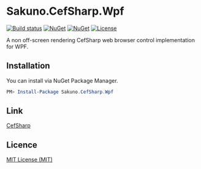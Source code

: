 # Sakuno.CefSharp.Wpf

[![Build status](https://img.shields.io/appveyor/ci/KodamaSakuno/Sakuno-CefSharp.Wpf/master.svg?style=flat-square)](https://ci.appveyor.com/project/KodamaSakuno/Sakuno-CefSharp.Wpf)
[![NuGet](https://img.shields.io/nuget/v/Sakuno.CefSharp.Wpf.svg)](https://www.nuget.org/packages/Sakuno.CefSharp.Wpf)
[![NuGet](https://img.shields.io/nuget/dt/Sakuno.CefSharp.Wpf.svg)](https://www.nuget.org/packages/Sakuno.CefSharp.Wpf)
[![License](https://img.shields.io/github/license/KodamaSakuno/Sakuno.CefSharp.Wpf.svg?style=flat-square)](./LICENSE.md)

A non off-screen rendering CefSharp web browser control implementation for WPF.

## Installation

You can install via NuGet Package Manager.

```powershell
PM> Install-Package Sakuno.CefSharp.Wpf
```

## Link

[CefSharp](https://github.com/cefsharp/CefSharp)

## Licence

[MIT License (MIT)](./LICENSE.md)
